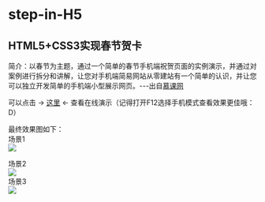 # step-in-H5

## HTML5+CSS3实现春节贺卡
简介：以春节为主题，通过一个简单的春节手机端祝贺页面的实例演示，并通过对案例进行拆分和讲解，让您对手机端简易网站从零建站有一个简单的认识，并让您可以独立开发简单的手机端小型展示网页。---出自[慕课网](http://www.imooc.com/learn/597)    

可以点击 -> [这里](https://mrzwh.github.io/step-in-H5/Spring-Festival-greeting-cards/) <- 查看在线演示（记得打开F12选择手机模式查看效果更佳哦：D）  

最终效果图如下：  
场景1  
![](https://raw.githubusercontent.com/MrZWH/step-in-H5/master/product/Spring-Festival-greeting-cards/2018-03-26%2015-10-39%E5%B1%8F%E5%B9%95%E6%88%AA%E5%9B%BE.png)  

场景2  
![](https://github.com/MrZWH/step-in-H5/blob/master/product/Spring-Festival-greeting-cards/2018-03-26%2015-10-50%E5%B1%8F%E5%B9%95%E6%88%AA%E5%9B%BE.png?raw=true)  
场景3  
![](https://github.com/MrZWH/step-in-H5/blob/master/product/Spring-Festival-greeting-cards/2018-03-26%2015-10-59%E5%B1%8F%E5%B9%95%E6%88%AA%E5%9B%BE.png?raw=true)